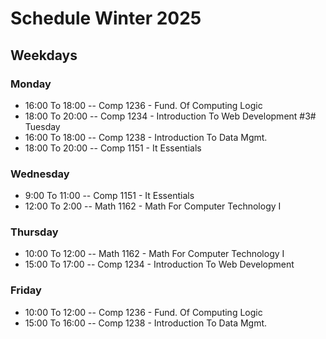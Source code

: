 # Schedule Winter 2025
## Weekdays


### Monday
- 16:00 To 18:00 -- Comp 1236 - Fund. Of Computing Logic
- 18:00 To 20:00 -- Comp 1234 - Introduction To Web Development
#3# Tuesday
- 16:00 To 18:00 -- Comp 1238 - Introduction To Data Mgmt.
- 18:00 To 20:00 -- Comp 1151 - It Essentials
### Wednesday
- 9:00 To 11:00 -- Comp 1151 - It Essentials
- 12:00 To 2:00 -- Math 1162 - Math For Computer Technology I
### Thursday
- 10:00 To 12:00 -- Math 1162 - Math For Computer Technology I
- 15:00 To 17:00 -- Comp 1234 - Introduction To Web Development
### Friday
- 10:00 To 12:00 -- Comp 1236 - Fund. Of Computing Logic
- 15:00 To 16:00 -- Comp 1238 - Introduction To Data Mgmt.
